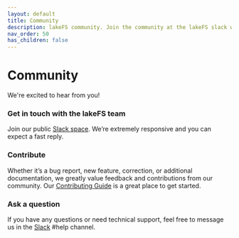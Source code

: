 ```yaml
---
layout: default
title: Community
description: lakeFS community. Join the community at the lakeFS slack workspace and feel free to ask questions and get help.
nav_order: 50
has_children: false
---
```


# Community

We're excited to hear from you!

### Get in touch with the lakeFS team

Join our public [Slack space](https://lakefs.io/slack). We’re extremely responsive and you can expect a fast reply.

### Contribute

Whether it’s a bug report, new feature, correction, or additional documentation, we greatly value feedback and contributions from our community. Our [Contributing Guide](https://docs.lakefs.io/contributing.html) is a great place to get started. 

### Ask a question

If you have any questions or need technical support, feel free to message us in the [Slack](https://lakefs.io/slack) #help channel. 
